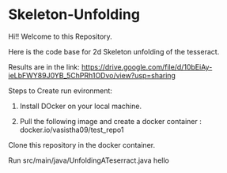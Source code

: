 # Skeleton-Unfolding

Hi!! Welcome to this Repository.

Here is the code base for 2d Skeleton unfolding of the tesseract.

Results are in the link: https://drive.google.com/file/d/10bEiAy-ieLbFWY89J0YB_5ChPRh1ODvo/view?usp=sharing



Steps to Create run evironment:

1. Install DOcker on your local machine.

2. Pull the following image and create a docker container : docker.io/vasistha09/test_repo1

Clone this repository in the docker container.

Run src/main/java/UnfoldingATeserract.java
hello
